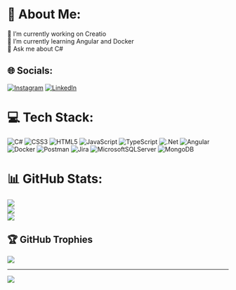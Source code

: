 # 💫 About Me:
🔭 I’m currently working on Creatio<br>🌱 I’m currently learning Angular and Docker<br>💬 Ask me about C#


## 🌐 Socials:
[![Instagram](https://img.shields.io/badge/Instagram-%23E4405F.svg?logo=Instagram&logoColor=white)](https://www.instagram.com/vmamontoff) [![LinkedIn](https://img.shields.io/badge/LinkedIn-%230077B5.svg?logo=linkedin&logoColor=white)](https://www.linkedin.com/in/vitalii-mamontov-a04651153/) 

# 💻 Tech Stack:
![C#](https://img.shields.io/badge/c%23-%23239120.svg?style=for-the-badge&logo=c-sharp&logoColor=white) ![CSS3](https://img.shields.io/badge/css3-%231572B6.svg?style=for-the-badge&logo=css3&logoColor=white) ![HTML5](https://img.shields.io/badge/html5-%23E34F26.svg?style=for-the-badge&logo=html5&logoColor=white) ![JavaScript](https://img.shields.io/badge/javascript-%23323330.svg?style=for-the-badge&logo=javascript&logoColor=%23F7DF1E) ![TypeScript](https://img.shields.io/badge/typescript-%23007ACC.svg?style=for-the-badge&logo=typescript&logoColor=white) ![.Net](https://img.shields.io/badge/.NET-5C2D91?style=for-the-badge&logo=.net&logoColor=white) ![Angular](https://img.shields.io/badge/angular-%23DD0031.svg?style=for-the-badge&logo=angular&logoColor=white) ![Docker](https://img.shields.io/badge/docker-%230db7ed.svg?style=for-the-badge&logo=docker&logoColor=white) ![Postman](https://img.shields.io/badge/Postman-FF6C37?style=for-the-badge&logo=postman&logoColor=white) ![Jira](https://img.shields.io/badge/jira-%230A0FFF.svg?style=for-the-badge&logo=jira&logoColor=white) ![MicrosoftSQLServer](https://img.shields.io/badge/Microsoft%20SQL%20Sever-CC2927?style=for-the-badge&logo=microsoft%20sql%20server&logoColor=white) ![MongoDB](https://img.shields.io/badge/MongoDB-%234ea94b.svg?style=for-the-badge&logo=mongodb&logoColor=white)
# 📊 GitHub Stats:
![](https://github-readme-stats.vercel.app/api?username=mamontovcs&theme=dark&hide_border=true&include_all_commits=true&count_private=true)<br/>
![](https://github-readme-streak-stats.herokuapp.com/?user=mamontovcs&theme=dark&hide_border=true)<br/>
![](https://github-readme-stats.vercel.app/api/top-langs/?username=mamontovcs&theme=dark&hide_border=true&include_all_commits=true&count_private=true&layout=compact)

## 🏆 GitHub Trophies
![](https://github-profile-trophy.vercel.app/?username=mamontovcs&theme=radical&no-frame=false&no-bg=false&margin-w=4)

---
[![](https://visitcount.itsvg.in/api?id=mamontovcs&icon=3&color=0)](https://visitcount.itsvg.in)

<!-- Proudly created with GPRM ( https://gprm.itsvg.in ) -->
